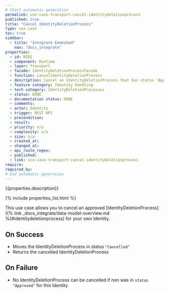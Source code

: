 ```yaml
---
# Start automatic generation
permalink: use-case-transport-cancel-identitydeletionprocess
published: true
title: "Cancel IdentityDeletionProcess"
type: use-case
toc: true
sidebar:
  - title: "Integrate Enmeshed"
    nav: "docs_integrate"
properties:
  - id: RID2
  - component: Runtime
  - layer: Transport
  - facade: IdentityDeletionProcessFacade
  - function: cancelIdentityDeletionProcess
  - description: Cancel an IdentityDeletionProcess that has status 'Approved' within grace period
  - feature category: Identity Handling
  - tech category: IdentityDeletionProcesses
  - status: DONE
  - documentation status: DONE
  - comments:
  - actor: Identity
  - trigger: REST API
  - precondition:
  - result:
  - priority: n/a
  - complexity: n/a
  - size: n/a
  - created_at:
  - changed_at:
  - api_route_regex:
  - published:
  - link: use-case-transport-cancel-identitydeletionprocess
require:
required_by:
# End automatic generation
---
```


{{properties.description}}

{% include properties_list.html %}

This use case allows you to cancel an approved [IdentityDeletionProcess]({% link _docs_integrate/data-model-overview.md %}#identitydeletionprocess) for your own Identity.

## On Success

- Moves the IdentityDeletionProcess in status `"Cancelled"`
- Returns the cancelled IdentityDeletionProcess

## On Failure

- No IdentityDeletionProcess can be cancelled if non was in `status` `"Approved"` for this Identity.
